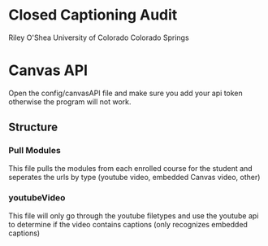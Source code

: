 # Closed Captioning Audit
Riley O'Shea
University of Colorado Colorado Springs

# Canvas API
Open the config/canvasAPI file and make sure you add your api token otherwise the program will not work.

## Structure
### Pull Modules
This file pulls the modules from each enrolled course for the student and seperates the urls by type (youtube video, embedded Canvas video, other)  

### youtubeVideo
This file will only go through the youtube filetypes and use the youtube api to determine if the video contains captions (only recognizes embedded captions)

